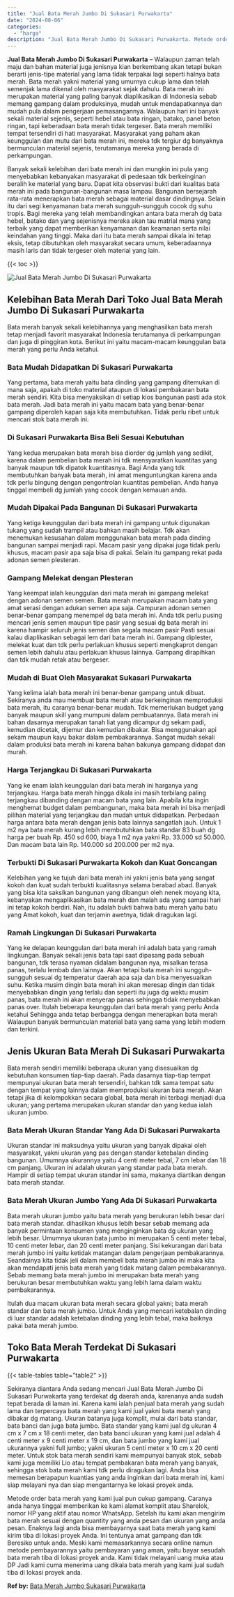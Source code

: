 ```yaml
---
title: "Jual Bata Merah Jumbo Di Sukasari Purwakarta"
date: "2024-08-06"
categories: 
  - "harga"
description: "Jual Bata Merah Jumbo Di Sukasari Purwakarta. Metode order bata merah yang kami jual pun cukup gampang. Caranya anda hanya tinggal memberikan ke kami alamat..."
---
```


**Jual Bata Merah Jumbo Di Sukasari Purwakarta** – Walaupun zaman telah maju dan bahan material juga jenisnya kian berkembang akan tetapi bukan berarti jenis-tipe material yang lama tidak terpakai lagi seperti halnya bata merah. Bata merah yakni material yang umurnya cukup lama dan telah semenjak lama dikenal oleh masyarakat sejak dahulu. Bata merah ini merupakan material yang paling banyak diaplikasikan di Indonesia sebab memang gampang dalam produksinya, mudah untuk mendapatkannya dan mudah pula dalam pengerjaan pemasangannya. Walaupun hari ini banyak sekali material sejenis, seperti hebel atau bata ringan, batako, panel beton ringan, tapi keberadaan bata merah tidak tergeser. Bata merah memiliki tempat tersendiri di hati masyarakat. Masyarakat yang paham akan keunggulan dan mutu dari bata merah ini, mereka tdk tergiur dg banyaknya bermunculan material sejenis, terutamanya mereka yang berada di perkampungan.

Banyak sekali kelebihan dari bata merah ini dan mungkin ini pula yang menyebabkan kebanyakan masyarakat di pedesaan tdk berkeinginan beralih ke material yang baru. Dapat kita observasi bukti dari kualitas bata merah ini pada bangunan-bangunan masa lampau. Bangunan bersejarah rata-rata menerapkan bata merah sebagai material dasar dindingnya. Selain itu dari segi kenyamanan bata merah sungguh-sungguh cocok dg suhu tropis. Bagi mereka yang telah membandingkan antara bata merah dg bata hebel, batako dan yang sejenisnya mereka akan tau matrial mana yang terbaik yang dapat memberikan kenyamanan dan keamanan serta nilai keindahan yang tinggi. Maka dari itu bata merah sampai dikala ini tetap eksis, tetap dibutuhkan oleh masyarakat secara umum, keberadaannya masih laris dan tidak tergeser oleh material yang lain.

{{< toc >}}

![Jual Bata Merah Jumbo Di Sukasari Purwakarta](/images/jual-bata-merah-17.png)

## Kelebihan Bata Merah Dari Toko Jual Bata Merah Jumbo Di Sukasari Purwakarta

Bata merah banyak sekali kelebihannya yang menghasilkan bata merah tetap menjadi favorit masyarakat Indonesia terutamanya di perkampungan dan juga di pinggiran kota. Berikut ini yaitu macam-macam keunggulan bata merah yang perlu Anda ketahui.

### Bata Mudah Didapatkan Di Sukasari Purwakarta

Yang pertama, bata merah yaitu bata dinding yang gampang ditemukan di mana saja, apakah di toko material ataupun di lokasi pembakaran bata merah sendiri. Kita bisa menyaksikan di setiap kios bangunan pasti ada stok bata merah. Jadi bata merah ini yaitu macam bata yang benar-benar gampang diperoleh kapan saja kita membutuhkan. Tidak perlu ribet untuk mencari stok bata merah ini.

### Di Sukasari Purwakarta Bisa Beli Sesuai Kebutuhan

Yang kedua merupakan bata merah bisa diorder dg jumlah yang sedikit, karena dalam pembelian bata merah ini tdk mensyaratkan kuantitas yang banyak maupun tdk dipatok kuantitasnya. Bagi Anda yang tdk membutuhkan banyak bata merah, ini amat menguntungkan karena anda tdk perlu bingung dengan pengontrolan kuantitas pembelian. Anda hanya tinggal membeli dg jumlah yang cocok dengan kemauan anda.

### Mudah Dipakai Pada Bangunan Di Sukasari Purwakarta

Yang ketiga keunggulan dari bata merah ini gampang untuk digunakan tukang yang sudah trampil atau bahkan masih belajar. Tdk akan menemukan kesusahan dalam menggunakan bata merah pada dinding bangunan sampai menjadi rapi. Macam pasir yang dipakai juga tidak perlu khusus, macam pasir apa saja bisa di pakai. Selain itu gampang rekat pada adonan semen plesteran.

### Gampang Melekat dengan Plesteran

Yang keempat ialah keunggulan dari mata merah ini gampang melekat dengan adonan semen semen. Bata merah merupakan macam bata yang amat serasi dengan adukan semen apa saja. Campuran adonan semen benar-benar gampang menempel dg bata merah ini. Anda tdk perlu pusing mencari jenis semen maupun tipe pasir yang sesuai dg bata merah ini karena hampir seluruh jenis semen dan segala macam pasir Pasti sesuai kalau diaplikasikan sebagai lem dari bata merah ini. Gampang diplester, melekat kuat dan tdk perlu perlakuan khusus seperti mengkaprot dengan semen lebih dahulu atau perlakuan khusus lainnya. Gampang dirapihkan dan tdk mudah retak atau bergeser.

### Mudah di Buat Oleh Masyarakat Sukasari Purwakarta

Yang kelima ialah bata merah ini benar-benar gampang untuk dibuat. Sekiranya anda mau membuat bata merah atau berkeinginan memproduksi bata merah, itu caranya benar-benar mudah. Tdk memerlukan budget yang banyak maupun skill yang mumpuni dalam pembuatannya. Bata merah ini bahan dasarnya merupakan tanah liat yang dicampur dg sekam padi, kemudian dicetak, dijemur dan kemudian dibakar. Bisa menggunakan api sekam maupun kayu bakar dalam pembakarannya. Sangat mudah sekali dalam produksi bata merah ini karena bahan bakunya gampang didapat dan murah.

### Harga Terjangkau Di Sukasari Purwakarta

Yang ke enam ialah keunggulan dari bata merah ini harganya yang terjangkau. Harga bata merah hingga dikala ini masih terbilang paling terjangkau dibanding dengan macam bata yang lain. Apabila kita ingin menghemat budget dalam pembangunan, maka bata merah ini bisa menjadi pilihan material yang terjangkau dan mudah untuk didapatkan. Perbedaan harga antara bata merah dengan jenis bata lainnya sangatlah jauh. Untuk 1 m2 nya bata merah kurang lebih membutuhkan bata standar 83 buah dg harga per buah Rp. 450 sd 600, biaya 1 m2 nya yakni Rp. 33.000 sd 50.000. Dan macam bata lain Rp. 140.000 sd 200.000 per m2 nya.

### Terbukti Di Sukasari Purwakarta Kokoh dan Kuat Goncangan

Kelebihan yang ke tujuh dari bata merah ini yakni jenis bata yang sangat kokoh dan kuat sudah terbukti kualitasnya selama berabad abad. Banyak yang bisa kita saksikan bangunan yang dibangun oleh nenek moyang kita, kebanyakan mengaplikasikan bata merah dan malah ada yang sampai hari ini tetap kokoh berdiri. Nah, itu adalah bukti bahwa batu merah yaitu batu yang Amat kokoh, kuat dan terjamin awetnya, tidak diragukan lagi.

### Ramah Lingkungan Di Sukasari Purwakarta

Yang ke delapan keunggulan dari bata merah ini adalah bata yang ramah lingkungan. Banyak sekali jenis bata tapi saat dipasang pada sebuah bangunan, tdk terasa nyaman didalam bangunan nya, misalkan terasa panas, terlalu lembab dan lainnya. Akan tetapi bata merah ini sungguh-sungguh sesuai dg temperatur daerah apa saja dan bisa menyesuaikan suhu. Ketika musim dingin bata merah ini akan meresap dingin dan tidak menyebabkan dingin yang terlalu dan seperti itu juga dg waktu musim panas, bata merah ini akan menyerap panas sehingga tidak menyebabkan panas over. Itulah beberapa keunggulan dari bata merah yang perlu Anda ketahui Sehingga anda tetap berbangga dengan menerapkan bata merah Walaupun banyak bermunculan material bata yang sama yang lebih modern dan terkini.

## Jenis Ukuran Bata Merah Di Sukasari Purwakarta

Bata merah sendiri memiliki beberapa ukuran yang disesuaikan dg kebutuhan konsumen tiap-tiap daerah. Pada dasarnya tiap-tiap tempat mempunyai ukuran bata merah tersendiri, bahkan tdk sama tempat satu dengan tempat yang lainnya dalam memproduksi ukuran bata merah. Akan tetapi jika di kelompokkan secara global, bata merah ini terbagi menjadi dua ukuran; yang pertama merupakan ukuran standar dan yang kedua ialah ukuran jumbo.

### Bata Merah Ukuran Standar Yang Ada Di Sukasari Purwakarta

Ukuran standar ini maksudnya yaitu ukuran yang banyak dipakai oleh masyarakat, yakni ukuran yang pas dengan standar ketebalan dinding bangunan. Umumnya ukurannya yaitu 4 centi meter tebal, 7 cm lebar dan 18 cm panjang. Ukuran ini adalah ukuran yang standar pada bata merah. Hampir di setiap tempat ukuran standar ini sama, makanya diartikan dengan bata merah standar.

### Bata Merah Ukuran Jumbo Yang Ada Di Sukasari Purwakarta

Bata merah ukuran jumbo yaitu bata merah yang berukuran lebih besar dari bata merah standar. dihasilkan khusus lebih besar sebab memang ada banyak permintaan konsumen yang menginginkan bata dg ukuran yang lebih besar. Umumnya ukuran bata jumbo ini merupakan 5 centi meter tebal, 10 centi meter lebar, dan 20 centi meter panjang. Sisi kekurangan dari bata merah jumbo ini yaitu ketidak matangan dalam pengerjaan pembakarannya. Seandainya kita tidak jeli dalam membeli bata merah jumbo ini maka kita akan mendapati jenis bata merah yang tidak matang dalam pembakarannya. Sebab memang bata merah jumbo ini merupakan bata merah yang berukuran besar membutuhkan waktu yang lebih lama dalam waktu pembakarannya.

Itulah dua macam ukuran bata merah secara global yakni; bata merah standar dan bata merah jumbo. Untuk Anda yang mencari ketebalan dinding di luar standar adalah ketebalan dinding yang lebih tebal, maka baiknya pakai bata merah jumbo.

## Toko Bata Merah Terdekat Di Sukasari Purwakarta

{{< table-tables table="table2" >}}

Sekiranya diantara Anda sedang mencari Jual Bata Merah Jumbo Di Sukasari Purwakarta yang terdekat dg daerah anda, karenanya anda sudah tepat berada di laman ini. Karena kami ialah penjual bata merah yang sudah lama dan terpercaya bata merah yang kami jual yakni bata merah yang dibakar dg matang. Ukuran batanya juga komplit, mulai dari bata standar, bata banci dan juga bata jumbo. Bata standar yang kami jual dg ukuran 4 cm x 7 cm x 18 centi meter, dan bata banci ukuran yang kami jual adalah 4 centi meter x 9 centi meter x 19 cm, dan bata jumbo yang kami jual ukurannya yakni full jumbo; yakni ukuran 5 centi meter x 10 cm x 20 centi meter. Untuk stok bata merah sendiri kami mempunyai banyak stok, sebab kami juga memiliki Lio atau tempat pembakaran bata merah yang banyak, sehingga stok bata merah kami tdk perlu diragukan lagi. Anda bisa memesan berapapun kuantias yang anda inginkan dari bata merah ini, kami siap melayani nya dan siap mengantarnya ke lokasi proyek anda.

Metode order bata merah yang kami jual pun cukup gampang. Caranya anda hanya tinggal memberikan ke kami alamat komplit atau Sharelok, nomor HP yang aktif atau nomor WhatsApp. Setelah itu kami akan mengirim bata merah sesuai dengan quantity yang anda pesan dan ukuran yang anda pesan. Enaknya lagi anda bisa membayarnya saat bata merah yang kami kirim tiba di lokasi proyek Anda. Ini tentunya amat gampang dan tdk Beresiko untuk anda. Meski kami memasarkannya secara online namun metode pembayarannya yaitu pembayaran yang aman, yaitu bayar sesudah bata merah tiba di lokasi proyek anda. Kami tidak melayani uang muka atau DP Jadi kami cuma menerima uang dikala bata merah yang kami jual sudah tiba di lokasi proyek anda.

**Ref by:** [Bata Merah Jumbo Sukasari Purwakarta](https://id.wikipedia.org/wiki/Bata)

